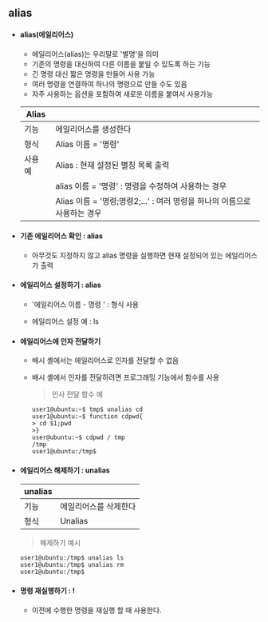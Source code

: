 ## alias



+ #### alias(에일리어스)

  + 에일리어스(alias)는 우리말로 '별명'을 의미
  + 기존의 명령을 대신하여 다른 이름을 붙일 수 있도록 하는 기능
  + 긴 명령 대신 짧은 명령을 만들어 사용 가능
  + 여러 명령을 연결하여 하나의 명령으로 만들 수도 있음
  + 자주 사용하는 옵션을 포함하여 새로운 이름을 붙여서 사용가능 

  

  | Alias   |                                                              |
  | ------- | ------------------------------------------------------------ |
  | 기능    | 에일리어스를 생성한다                                        |
  | 형식    | Alias 이름 = '명령'                                          |
  | 사용 예 | Alias : 현재 설정된 별칭 목록 출력                           |
  |         | alias 이름 = '명령' : 명령을 수정하여 사용하는 경우          |
  |         | Alias 이름 = '명령;명령2;...' : 여러 명령을 하나의 이름으로 사용하는 경우 |



+ #### 기존 에일리어스 확인 : alias

  + 아무것도 지정하지 않고 alias 명령을 실행하면 현재 설정되어 있는 에일리어스가 출력

  

+ #### 에일리어스 설정하기 : alias

  + '에일리어스 이름 - 명령 ' : 형식 사용

  + 에일리어스 설정 예 : ls 

  

+ #### 에일리어스에 인자 전달하기

  + 배시 셸에서는 에일리어스로 인자를 전달할 수 없음

  + 배시 셸에서 인자를 전달하려면 프로그래밍 기능에서 함수를 사용

    

    > 인사 전달 함수 예

    ```
    user1@ubuntu:~$ tmp$ unalias cd
    user1@ubuntu:~$ function cdpwd{
    > cd $1;pwd
    >}
    user@ubuntu:~$ cdpwd / tmp
    /tmp
    user1@ubuntu:/tmp$
    ```

  

+ #### 에일리어스 해제하기 : unalias

  | unalias |                       |
  | ------- | --------------------- |
  | 기능    | 에일리어스를 삭제한다 |
  | 형식    | Unalias               |

  > 해제하기 예시

  ```
  user1@ubuntu:/tmp$ unalias ls
  user1@ubuntu:/tmp$ unalias rm
  user1@ubuntu:/tmp$
  ```



+ #### 명령 재실행하기 : ! 

  + 이전에 수행한 명령을 재실행 할 때 사용한다.

  
